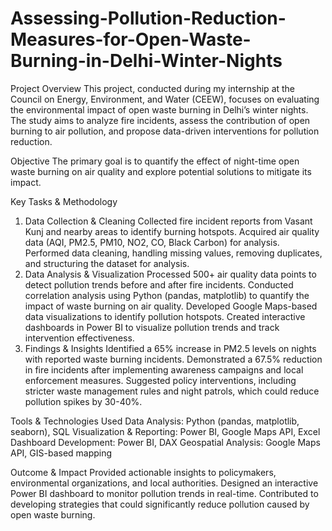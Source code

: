 # Assessing-Pollution-Reduction-Measures-for-Open-Waste-Burning-in-Delhi-Winter-Nights
Project Overview
This project, conducted during my internship at the Council on Energy, Environment, and Water (CEEW), focuses on evaluating the environmental impact of open waste burning in Delhi’s winter nights. The study aims to analyze fire incidents, assess the contribution of open burning to air pollution, and propose data-driven interventions for pollution reduction.

Objective
The primary goal is to quantify the effect of night-time open waste burning on air quality and explore potential solutions to mitigate its impact.

Key Tasks & Methodology
1. Data Collection & Cleaning
Collected fire incident reports from Vasant Kunj and nearby areas to identify burning hotspots.
Acquired air quality data (AQI, PM2.5, PM10, NO2, CO, Black Carbon) for analysis.
Performed data cleaning, handling missing values, removing duplicates, and structuring the dataset for analysis.
2. Data Analysis & Visualization
Processed 500+ air quality data points to detect pollution trends before and after fire incidents.
Conducted correlation analysis using Python (pandas, matplotlib) to quantify the impact of waste burning on air quality.
Developed Google Maps-based data visualizations to identify pollution hotspots.
Created interactive dashboards in Power BI to visualize pollution trends and track intervention effectiveness.
3. Findings & Insights
Identified a 65% increase in PM2.5 levels on nights with reported waste burning incidents.
Demonstrated a 67.5% reduction in fire incidents after implementing awareness campaigns and local enforcement measures.
Suggested policy interventions, including stricter waste management rules and night patrols, which could reduce pollution spikes by 30-40%.

Tools & Technologies Used
Data Analysis: Python (pandas, matplotlib, seaborn), SQL
Visualization & Reporting: Power BI, Google Maps API, Excel
Dashboard Development: Power BI, DAX
Geospatial Analysis: Google Maps API, GIS-based mapping

Outcome & Impact
Provided actionable insights to policymakers, environmental organizations, and local authorities.
Designed an interactive Power BI dashboard to monitor pollution trends in real-time.
Contributed to developing strategies that could significantly reduce pollution caused by open waste burning.

